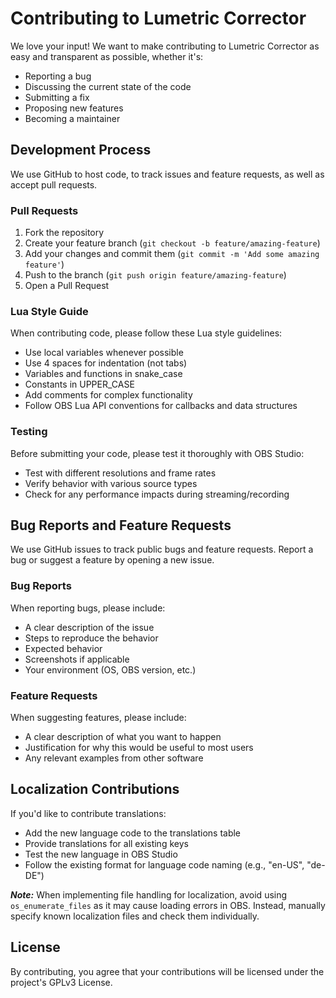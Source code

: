 # Contributing to Lumetric Corrector

We love your input! We want to make contributing to Lumetric Corrector as easy and transparent as possible, whether it's:

- Reporting a bug
- Discussing the current state of the code
- Submitting a fix
- Proposing new features
- Becoming a maintainer

## Development Process

We use GitHub to host code, to track issues and feature requests, as well as accept pull requests.

### Pull Requests

1. Fork the repository
2. Create your feature branch (`git checkout -b feature/amazing-feature`)
3. Add your changes and commit them (`git commit -m 'Add some amazing feature'`)
4. Push to the branch (`git push origin feature/amazing-feature`)
5. Open a Pull Request

### Lua Style Guide

When contributing code, please follow these Lua style guidelines:

- Use local variables whenever possible
- Use 4 spaces for indentation (not tabs)
- Variables and functions in snake_case
- Constants in UPPER_CASE
- Add comments for complex functionality
- Follow OBS Lua API conventions for callbacks and data structures

### Testing

Before submitting your code, please test it thoroughly with OBS Studio:
- Test with different resolutions and frame rates
- Verify behavior with various source types
- Check for any performance impacts during streaming/recording

## Bug Reports and Feature Requests

We use GitHub issues to track public bugs and feature requests. Report a bug or suggest a feature by opening a new issue.

### Bug Reports

When reporting bugs, please include:
- A clear description of the issue
- Steps to reproduce the behavior
- Expected behavior
- Screenshots if applicable
- Your environment (OS, OBS version, etc.)

### Feature Requests

When suggesting features, please include:
- A clear description of what you want to happen
- Justification for why this would be useful to most users
- Any relevant examples from other software

## Localization Contributions

If you'd like to contribute translations:
- Add the new language code to the translations table
- Provide translations for all existing keys
- Test the new language in OBS Studio
- Follow the existing format for language code naming (e.g., "en-US", "de-DE")

***Note:*** When implementing file handling for localization, avoid using `os_enumerate_files` as it may cause loading errors in OBS. Instead, manually specify known localization files and check them individually.

## License

By contributing, you agree that your contributions will be licensed under the project's GPLv3 License.
